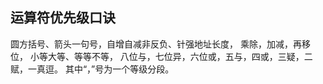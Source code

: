 ## 运算符优先级口诀

圆方括号、箭头一句号，自增自减非反负、针强地址长度，
乘除，加减，再移位，
小等大等、等等不等，
八位与，七位异，六位或，五与，四或，三疑，二赋，一真逗。
其中“，”号为一个等级分段。
